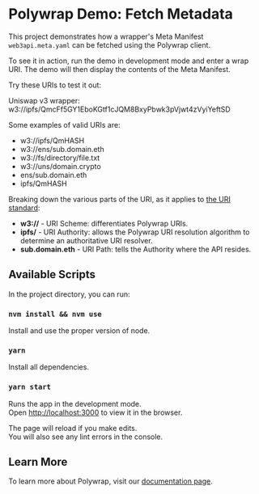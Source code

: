 # Polywrap Demo: Fetch Metadata

This project demonstrates how a wrapper's Meta Manifest `web3api.meta.yaml` can be fetched using the Polywrap client. 

To see it in action, run the demo in development mode and enter a wrap URI. The demo will then display the contents of 
the Meta Manifest.

Try these URIs to test it out:

Uniswap v3 wrapper: w3://ipfs/QmcFf5GY1EboKGtf1cJQM8BxyPbwk3pVjwt4zVyiYeftSD

Some examples of valid URIs are:
* w3://ipfs/QmHASH
* w3://ens/sub.domain.eth
* w3://fs/directory/file.txt
* w3://uns/domain.crypto
* ens/sub.domain.eth
* ipfs/QmHASH

Breaking down the various parts of the URI, as it applies to [the URI standard](https://tools.ietf.org/html/rfc3986#section-3):
* **w3://** - URI Scheme: differentiates Polywrap URIs.
* **ipfs/** - URI Authority: allows the Polywrap URI resolution algorithm to determine an authoritative URI resolver.
* **sub.domain.eth** - URI Path: tells the Authority where the API resides.

## Available Scripts

In the project directory, you can run:

### `nvm install && nvm use`

Install and use the proper version of node.

### `yarn`

Install all dependencies.

### `yarn start`

Runs the app in the development mode.<br />
Open [http://localhost:3000](http://localhost:3000) to view it in the browser.

The page will reload if you make edits.<br />
You will also see any lint errors in the console.

## Learn More

To learn more about Polywrap, visit our [documentation page](https://docs.polywrap.io/).
